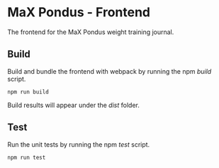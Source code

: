 # MaX Pondus - Frontend

The frontend for the MaX Pondus weight training journal.

## Build
Build and bundle the frontend with webpack by running the npm _build_ script.

```console
npm run build
```

Build results will appear under the _dist_ folder.

## Test
Run the unit tests by running the npm _test_ script.

```console
npm run test
```